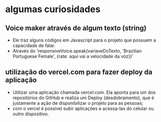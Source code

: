 # algumas curiosidades 

## Voice maker através de algum texto (string)

<script src="https://code.responsivevoice.org/responsivevoice. js"></script>

- Ele traz alguns códigos em Javascript para o projeto que possuem a capacidade de falar.
- Através do 'responsiveVoice.speak(variaveDoTexto, 'Brazilian Portuguese Female', {rate: aqui vai a velocidade da vóz})' 

## utilização do vercel.com para fazer deploy da aplicação

- Utilizar uma aplicação chamada vercel.com. Ela aponta para um dos repositórios do GitHub e realiza um Deploy (desdobramento), que é justamente a ação de disponibilizar o projeto para as pessoas;
- com o vercel é possível subir aplicações e acessa-las do celular ou outro dispositivo.
